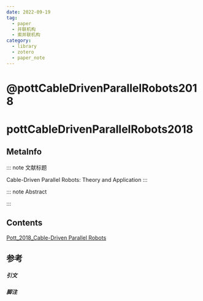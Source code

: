```yaml
---
date: 2022-09-19
tag:
  - paper
  - 并联机构
  - 索并联机构
category:
  - library
  - zotero
  - paper_note
---
```


# @pottCableDrivenParallelRobots2018


# pottCableDrivenParallelRobots2018

## MetaInfo

::: note 文献标题

 Cable-Driven Parallel Robots: Theory and Application
:::

::: note Abstract


:::


## Contents

[Pott_2018_Cable-Driven Parallel Robots](.//)

## 参考

##### 引文



##### 脚注
